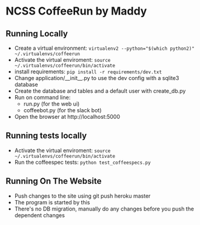 # NCSS CoffeeRun by Maddy

## Running Locally
* Create a virtual environment:
  `virtualenv2 --python="$(which python2)" ~/.virtualenvs/coffeerun`
* Activate the virtual enviroment:
  `source ~/.virtualenvs/coffeerun/bin/activate`
* install requirements:
  `pip install -r requirements/dev.txt`
* Change application/\_\_init\_\_.py to use the dev config with a sqlite3 database
* Create the database and tables and a default user with create\_db.py
* Run on command line:
  * run.py (for the web ui)
  * coffeebot.py (for the slack bot)
* Open the browser at http://localhost:5000

## Running tests locally
 * Activate the virtual enviroment:
   `source ~/.virtualenvs/coffeerun/bin/activate`
 * Run the coffeespec tests:
   `python test_coffeespecs.py`

## Running On The Website
* Push changes to the site using git push heroku master
* The program is started by this
* There's no DB migration, manually do any changes before you push the dependent changes
